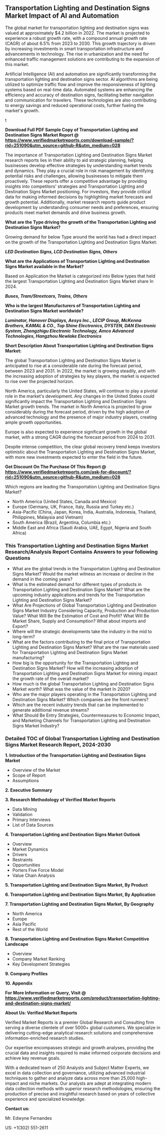 <h2>Transportation Lighting and Destination Signs Market Impact of AI and Automation</h2><p>The global market for transportation lighting and destination signs was valued at approximately $4.2 billion in 2022. The market is projected to experience a robust growth rate, with a compound annual growth rate (CAGR) of about 6.5% from 2023 to 2030. This growth trajectory is driven by increasing investments in smart transportation infrastructure and advancements in technology. The rise in urbanization and the need for enhanced traffic management solutions are contributing to the expansion of this market.</p><p>Artificial Intelligence (AI) and automation are significantly transforming the transportation lighting and destination signs sector. AI algorithms are being utilized to optimize traffic flow and improve the responsiveness of lighting systems based on real-time data. Automated systems are enhancing the efficiency and accuracy of destination signs, facilitating better navigation and communication for travelers. These technologies are also contributing to energy savings and reduced operational costs, further fueling the market's growth.</p>t</p><p id="" class=""><strong>Download Full PDF Sample Copy of Transportation Lighting and Destination Signs Market Report @ <a href="https://www.verifiedmarketreports.com/download-sample/?rid=251090&utm_source=github-R&utm_medium=028" target="_blank">https://www.verifiedmarketreports.com/download-sample/?rid=251090&utm_source=github-R&utm_medium=028</a></strong></p><p>The importance of&nbsp;Transportation Lighting and Destination Signs Market research reports lies in their ability to aid strategic planning, helping businesses develop effective strategies by understanding market trends and dynamics. They play a crucial role in risk management by identifying potential risks and challenges, allowing businesses to mitigate them proactively. These reports offer a competitive advantage by providing insights into competitors' strategies and Transportation Lighting and Destination Signs Market positioning. For investors, they provide critical data for making informed decisions by highlighting market forecasts and growth potential. Additionally, market research reports guide product development by understanding consumer needs and preferences, ensuring products meet market demands and drive business growth.</p><p><strong>What are the&nbsp;Type driving the growth of the Transportation Lighting and Destination Signs Market?</strong></p><p id="" class="">Growing demand for below Type around the world has had a direct impact on the growth of the Transportation Lighting and Destination Signs Market:</p><em><strong>LED Destination Signs, LCD Destination Signs, Others</strong></em></p><strong>What are the&nbsp;Applications&nbsp;of Transportation Lighting and Destination Signs Market available in the Market?</strong></p><p id="" class="">Based on Application the Market is categorized into Below types that held the largest Transportation Lighting and Destination Signs Market share In 2024.</p><em><strong>Buses, Tram/Streetcars, Trains, Others</strong></em></p><strong>Who is the largest Manufacturers of Transportation Lighting and Destination Signs Market worldwide?</strong></p><p><em><strong>Luminator, Hanover Displays, Aesys Inc., LECIP Group, McKenna Brothers, KAMAL & CO., Top Shine Electronics, DYSTEN, DAN Electronic System, Zhongzhigu Electronic Technology, Amco Advanced Technologies, Hangzhou Newlake Electronics</strong></em></p><p id="" class=""><strong>Short Description About Transportation Lighting and Destination Signs Market:</strong></p><p>The global Transportation Lighting and Destination Signs Market is anticipated to rise at a considerable rate during the forecast period, between 2023 and 2031. In 2022, the market is growing steadily, and with the increasing adoption of strategies by key players, the market is expected to rise over the projected horizon.</p><p>North America, particularly the United States, will continue to play a pivotal role in the market's development. Any changes in the United States could significantly impact the Transportation Lighting and Destination Signs Market growth trends. The market in North America is projected to grow considerably during the forecast period, driven by the high adoption of advanced technology and the presence of major industry players, creating ample growth opportunities.</p><p>Europe is also expected to experience significant growth in the global market, with a strong CAGR during the forecast period from 2024 to 2031.</p><p>Despite intense competition, the clear global recovery trend keeps investors optimistic about the Transportation Lighting and Destination Signs Market, with more new investments expected to enter the field in the future.</p><p id="" class=""><strong>Get Discount On The Purchase Of This Report @ <a href="https://www.verifiedmarketreports.com/ask-for-discount/?rid=251090&utm_source=github-R&utm_medium=028" target="_blank">https://www.verifiedmarketreports.com/ask-for-discount/?rid=251090&utm_source=github-R&utm_medium=028</a></strong></p>Which regions are leading the Transportation Lighting and Destination Signs Market?</p><ul><li>North America (United States, Canada and Mexico)</li><li>Europe (Germany, UK, France, Italy, Russia and Turkey etc.)</li><li>Asia-Pacific (China, Japan, Korea, India, Australia, Indonesia, Thailand, Philippines, Malaysia and Vietnam)</li><li>South America (Brazil, Argentina, Columbia etc.)</li><li>Middle East and Africa (Saudi Arabia, UAE, Egypt, Nigeria and South Africa)</li></ul><h3 id="" class="">This Transportation Lighting and Destination Signs Market Research/Analysis Report Contains Answers to your following Questions</h3><ul><li>What are the global trends in the Transportation Lighting and Destination Signs Market? Would the market witness an increase or decline in the demand in the coming years?</li><li>What is the estimated demand for different types of products in Transportation Lighting and Destination Signs Market? What are the upcoming industry applications and trends for the Transportation Lighting and Destination Signs Market?</li><li>What Are Projections of Global Transportation Lighting and Destination Signs Market Industry Considering Capacity, Production and Production Value? What Will Be the Estimation of Cost and Profit? What Will Be Market Share, Supply and Consumption? What about imports and Export?</li><li>Where will the strategic developments take the industry in the mid to long-term?</li><li>What are the factors contributing to the final price of Transportation Lighting and Destination Signs Market? What are the raw materials used for Transportation Lighting and Destination Signs Market manufacturing?</li><li>How big is the opportunity for the Transportation Lighting and Destination Signs Market? How will the increasing adoption of Transportation Lighting and Destination Signs Market for mining impact the growth rate of the overall market?</li><li>How much is the global Transportation Lighting and Destination Signs Market worth? What was the value of the market In 2020?</li><li>Who are the major players operating in the Transportation Lighting and Destination Signs Market? Which companies are the front runners?</li><li>Which are the recent industry trends that can be implemented to generate additional revenue streams?</li><li>What Should Be Entry Strategies, Countermeasures to Economic Impact, and Marketing Channels for Transportation Lighting and Destination Signs Market Industry?</li></ul><h3 id="" class="">Detailed TOC of Global Transportation Lighting and Destination Signs Market Research Report, 2024-2030</h3><p id="" class=""><strong>1. Introduction of the Transportation Lighting and Destination Signs Market</strong></p><ul><li>Overview of the Market</li><li>Scope of Report</li><li>Assumptions</li></ul><p id="" class=""><strong>2. Executive Summary</strong></p><p id="" class=""><strong>3. Research Methodology of Verified Market Reports</strong></p><ul><li>Data Mining</li><li>Validation</li><li>Primary Interviews</li><li>List of Data Sources</li></ul><p id="" class=""><strong>4. Transportation Lighting and Destination Signs Market Outlook</strong></p><ul><li>Overview</li><li>Market Dynamics</li><li>Drivers</li><li>Restraints</li><li>Opportunities</li><li>Porters Five Force Model</li><li>Value Chain Analysis</li></ul><p id="" class=""><strong>5. Transportation Lighting and Destination Signs Market, By Product</strong></p><p id="" class=""><strong>6. Transportation Lighting and Destination Signs Market, By Application</strong></p><p id="" class=""><strong>7. Transportation Lighting and Destination Signs Market, By Geography</strong></p><ul><li>North America</li><li>Europe</li><li>Asia Pacific</li><li>Rest of the World</li></ul><p id="" class=""><strong>8. Transportation Lighting and Destination Signs Market Competitive Landscape</strong></p><ul><li>Overview</li><li>Company Market Ranking</li><li>Key Development Strategies</li></ul><p id="" class=""><strong>9. Company Profiles</strong></p><p id="" class=""><strong>10. Appendix</strong></p><p id="" class=""><strong>For More Information or Query, Visit @ <a href="https://www.verifiedmarketreports.com/product/transportation-lighting-and-destination-signs-market/" target="_blank">https://www.verifiedmarketreports.com/product/transportation-lighting-and-destination-signs-market/</a></strong></p><p id="" class=""><strong>About Us: Verified Market Reports</strong></p><p id="" class="">Verified Market Reports is a premier Global Research and Consulting firm serving a diverse clientele of over 5000+ global customers. We specialize in delivering cutting-edge analytical research solutions and comprehensive information-enriched research studies.</p><p id="" class="">Our expertise encompasses strategic and growth analyses, providing the crucial data and insights required to make informed corporate decisions and achieve key revenue goals.</p><p id="" class="">With a dedicated team of 250 Analysts and Subject Matter Experts, we excel in data collection and governance, utilizing advanced industrial techniques to gather and analyze data across more than 25,000 high-impact and niche markets. Our analysts are adept at integrating modern data collection methods with superior research methodologies, ensuring the production of precise and insightful research based on years of collective experience and specialized knowledge.</p><p id="" class=""><strong>Contact us:</strong></p><p id="" class="">Mr. Edwyne Fernandes</p><p id="" class="">US: +1(302) 551-2611</p>